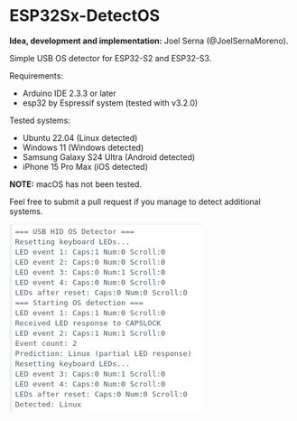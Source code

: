 # ESP32Sx-DetectOS

**Idea, development and implementation:** Joel Serna (@JoelSernaMoreno).

Simple USB OS detector for ESP32-S2 and ESP32-S3.

Requirements:

* Arduino IDE 2.3.3 or later
* esp32 by Espressif system (tested with v3.2.0)

Tested systems:

* Ubuntu 22.04 (Linux detected)
* Windows 11 (Windows detected)
* Samsung Galaxy S24 Ultra (Android detected)
* iPhone 15 Pro Max (iOS detected)

**NOTE:** macOS has not been tested.

Feel free to submit a pull request if you manage to detect additional systems.

![Linux](https://github.com/joelsernamoreno/ESP32Sx-DetectOS/blob/main/images/linux.png)
